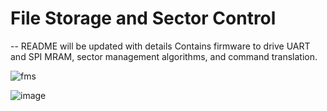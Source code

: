 # File Storage and Sector Control 

-- README will be updated with details
Contains firmware to drive UART and SPI MRAM, sector management algorithms, and command translation.

![fms](https://github.com/user-attachments/assets/c2a68cff-61c0-4019-8a67-b3d503171dce)



![image](https://github.com/user-attachments/assets/81f6d8eb-2c2f-411f-947a-48240f73bda4)

